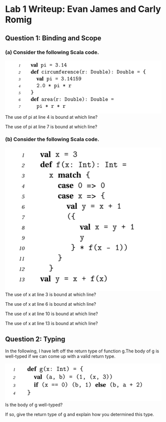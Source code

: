 # Lab 1 Writeup: Evan James and Carly Romig

## Question 1: Binding and Scope

### (a) Consider the following Scala code.
![alt text](https://github.com/ejames917/ppl_lab1/blob/master/images/p1.png)
The use of pi at line 4 is bound at which line? 


The use of pi at line 7 is bound at which line?

### (b) Consider the following Scala code.
![alt text](https://github.com/ejames917/ppl_lab1/blob/master/images/p2.png)
The use of x at line 3 is bound at which line? 

The use of x at line 6 is bound at which line? 

The use of x at line 10 is bound at which line? 

The use of x at line 13 is bound at which line?

## Question 2: Typing
In the following, I have left off the return type of function g.The body of g is well-typed if we can come up with a valid return type. 

![alt text](https://github.com/ejames917/ppl_lab1/blob/master/images/p3.png)
Is the body of g well-typed?

If so, give the return type of g and explain how you determined this type.
